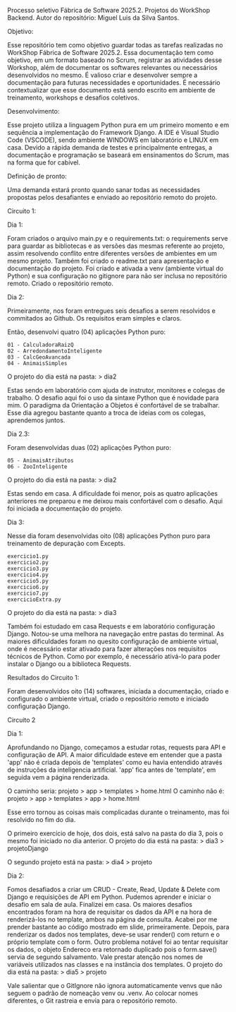 Processo seletivo Fábrica de Software 2025.2.
Projetos do WorkShop Backend.
Autor do repositório: Miguel Luis da Silva Santos.

Objetivo:

Esse repositório tem como objetivo guardar todas as tarefas realizadas no WorkShop Fábrica de Software 2025.2. 
Essa documentação tem como objetivo, em um formato baseado no Scrum, registrar as atividades desse Workshop, além de documentar os softwares relevantes ou necessários desenvolvidos no mesmo.
É valioso criar e desenvolver sempre a documentação para futuras necessidades e oportunidades.
É necessário contextualizar que esse documento está sendo escrito em ambiente de treinamento, workshops e desafios coletivos.

Desenvolvimento:

Esse projeto utiliza a linguagem Python pura em um primeiro momento e em sequência a implementação do Framework Django. 
A IDE é Visual Studio Code (VSCODE), sendo ambiente WINDOWS em laboratório e LINUX em casa.
Devido a rápida demanda de testes e principalmente entregas, a documentação e programação se baseará em ensinamentos do Scrum, mas na forma que for cabível.

Definição de pronto:

Uma demanda estará pronto quando sanar todas as necessidades propostas pelos desafiantes e enviado ao repositório remoto do projeto.

Circuito 1:

Dia 1:

Foram criados o arquivo main.py e o requirements.txt: o requirements serve para guardar as bibliotecas e as versões das mesmas referente ao projeto, assim resolvendo conflito entre diferentes versões de ambientes em um mesmo projeto.
Também foi criado o readme.txt para apresentação e documentação do projeto.
Foi criado e ativada a venv (ambiente virtual do Python) e sua configuração no gitignore para não ser inclusa no repositório remoto.
Criado o repositório remoto.

Dia 2:

Primeiramente, nos foram entregues seis desafios a serem resolvidos e commitados ao Github. Os requisitos eram simples e claros.

Então, desenvolvi quatro (04) aplicações Python puro:

	01 - CalculadoraRaizQ
	02 - ArredondamentoInteligente
	03 - CalcGeoAvancada
	04 - AnimaisSimples
	
O projeto do dia está na pasta:
	> dia2 
	
Estas sendo em laboratório com ajuda de instrutor, monitores e colegas de trabalho.
O desafio aqui foi o uso da sintaxe Python que é novidade para mim. O paradigma da Orientação a Objetos é confortável de se trabalhar.
Esse dia agregou bastante quanto a troca de ideias com os colegas, aprendemos juntos. 
	
Dia 2.3:

Foram desenvolvidas duas (02) aplicações Python puro:

	05 - AnimaisAtributos
	06 - ZooInteligente
	
O projeto do dia está na pasta:
	> dia2 

Estas sendo em casa. A dificuldade foi menor, pois as quatro aplicações anteriores me preparou e me deixou mais confortável com o desafio.
Aqui foi iniciada a documentação do projeto.

Dia 3:

Nesse dia foram desenvolvidas oito (08) aplicações Python puro para treinamento de depuração com Excepts. 

	exercicio1.py
	exercicio2.py
	exercicio3.py
	exercicio4.py
	exercicio5.py
	exercicio6.py
	exercicio7.py
	exercicioExtra.py
	
O projeto do dia está na pasta:
	> dia3 

Também foi estudado em casa Requests e em laboratório configuração Django. Notou-se uma melhora na navegação entre pastas do terminal.
As maiores dificuldades foram no quesito configuração de ambiente virtual, onde é necessário estar ativado para fazer alterações nos requisitos técnicos de Python. Como por exemplo, é necessário ativá-lo para poder instalar o Django ou a biblioteca Requests.

Resultados do Circuito 1:

Foram desenvolvidos oito (14) softwares, iniciada a documentação, criado e configurado o ambiente virtual, criado o repositório remoto e iniciado configuração Django.

Circuito 2

Dia 1:

Aprofundando no Django, começamos a estudar rotas, requests para API e configuração de API. A maior dificuldade esteve em entender que a pasta 'app' não é criada depois de 'templates' como eu havia entendido através de instruções da inteligencia artificial. 'app' fica antes de 'template', em seguida vem a página renderizada.

O caminho seria: projeto > app > templates > home.html
O caminho não é: projeto > app > templates > app > home.html

Esse erro tornou as coisas mais complicadas durante o treinamento, mas foi resolvido no fim do dia.

O primeiro exercício de hoje, dos dois, está salvo na pasta do dia 3, pois o mesmo foi iniciado no dia anterior.
O projeto do dia está na pasta:
	> dia3 > projetoDjango
	
O segundo projeto está na pasta:
	> dia4 > projeto

Dia 2:

Fomos desafiados a criar um CRUD - Create, Read, Update & Delete com Django e requisições de API em Python. Pudemos aprender e iniciar o desafio em sala de aula. Finalizei em casa.
Os maiores desafios encontrados foram na hora de requisitar os dados da API e na hora de renderizá-los no template, ambos na página de consulta.
Acabei por me prender bastante ao código mostrado em slide, primeiramente.
Depois, para renderizar os dados nos templates, deve-se usar render() com return e o próprio template com o form. 
Outro problema notável foi ao tentar requisitar os dados, o objeto Endereco era retornado duplicado pois o form.save() servia de segundo salvamento.
Vale prestar atenção nos nomes de variáveis utilizados nas classes e na instância dos templates.
O projeto do dia está na pasta:
	> dia5 > projeto
	
Vale salientar que o GitIgnore não ignora automaticamente venvs que não seguem o padrão de nomeação venv ou .venv. Ao colocar nomes diferentes, o Git rastreia e envia para o repositório remoto.

